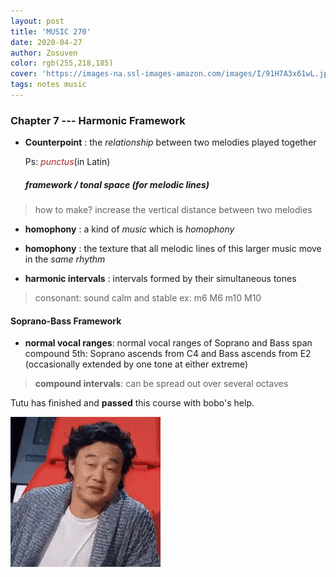 ```yaml
---
layout: post
title: 'MUSIC 270'
date: 2020-04-27
author: Zosuven
color: rgb(255,218,185)
cover: 'https://images-na.ssl-images-amazon.com/images/I/91H7A3x61wL.jpg'
tags: notes music
---
```

### Chapter 7 --- Harmonic Framework

- **Counterpoint** :
  the *relationship* between two melodies played together

  Ps: <span style="color:brown">*punctus*</span>(in Latin)

  ##### framework / tonal space (for melodic lines)

>how to make?
>increase the vertical distance between two melodies

- **homophony** :
  a kind of *music*  which is *homophony*
- **homophony** :
  the texture that all melodic lines of this larger music move in the *same rhythm*

- **harmonic intervals** :
  intervals formed by their simultaneous tones

>consonant:
>sound calm and stable
>ex: m6 M6 m10 M10

#### Soprano-Bass Framework

- **normal vocal ranges**:
  normal vocal ranges of Soprano and Bass span compound 5th:
  Soprano ascends from C4 and Bass ascends from E2 (occasionally extended by one tone at either extreme)

>**compound intervals**:
>can be spread out over several octaves


Tutu has finished and **passed** this course with bobo's help.


![](/pics/tenor.gif)
